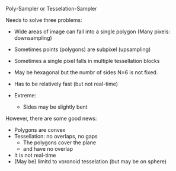 Poly-Sampler
or
Tesselation-Sampler

Needs to solve three problems:
* Wide areas of image can fall into a single polygon (Many pixels: downsampling)
* Sometimes points (polygons) are subpixel (upsampling)
* Sometimes a single pixel falls in multiple tessellation blocks
* May be hexagonal but the numbr of sides N=6 is not fixed.
* Has to be relatively fast (but not real-time)

* Extreme:
   * Sides may be slightly bent

However, there are some good news:
* Polygons are convex
* Tessellation: no overlaps, no gaps
   * The polygons cover the plane
   * and have no overlap
* It is not real-time
* (May be) limitd to voronoid tesselation (but may be on sphere)

